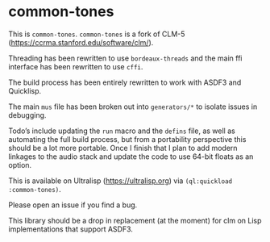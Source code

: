 # common-tones

This is `common-tones`. `common-tones` is a fork of CLM-5 (https://ccrma.stanford.edu/software/clm/).

Threading has been rewritten to use `bordeaux-threads` and the main ffi interface has been rewritten to use `cffi`.

The build process has been entirely rewritten to work with ASDF3 and Quicklisp.

The main `mus` file has been broken out into `generators/*` to isolate issues in debugging.

Todo’s include updating the `run` macro and the `defins` file, as well as automating the full build process, but from a portability perspective this should be a lot more portable. Once I finish that I plan to add modern linkages to the audio stack and update the code to use 64-bit floats as an option.

This is available on Ultralisp (https://ultralisp.org) via `(ql:quickload :common-tones)`.

Please open an issue if you find a bug.

This library should be a drop in replacement (at the moment) for clm on Lisp implementations that support ASDF3.


